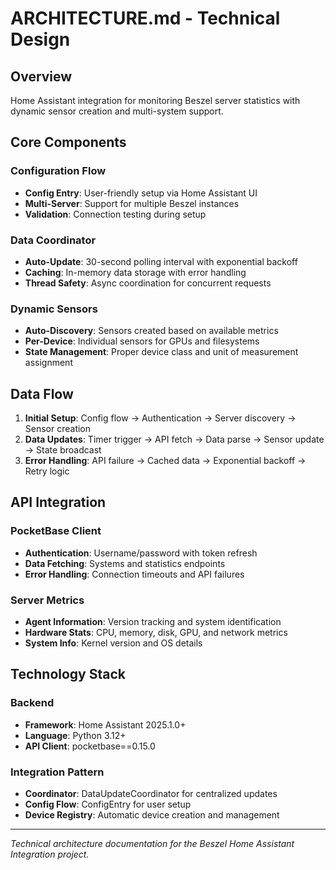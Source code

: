 # ARCHITECTURE.md - Technical Design

## Overview

Home Assistant integration for monitoring Beszel server statistics with dynamic sensor creation and multi-system support.

## Core Components

### Configuration Flow
- **Config Entry**: User-friendly setup via Home Assistant UI
- **Multi-Server**: Support for multiple Beszel instances
- **Validation**: Connection testing during setup

### Data Coordinator
- **Auto-Update**: 30-second polling interval with exponential backoff
- **Caching**: In-memory data storage with error handling
- **Thread Safety**: Async coordination for concurrent requests

### Dynamic Sensors
- **Auto-Discovery**: Sensors created based on available metrics
- **Per-Device**: Individual sensors for GPUs and filesystems
- **State Management**: Proper device class and unit of measurement assignment

## Data Flow

1. **Initial Setup**: Config flow → Authentication → Server discovery → Sensor creation
2. **Data Updates**: Timer trigger → API fetch → Data parse → Sensor update → State broadcast
3. **Error Handling**: API failure → Cached data → Exponential backoff → Retry logic

## API Integration

### PocketBase Client
- **Authentication**: Username/password with token refresh
- **Data Fetching**: Systems and statistics endpoints
- **Error Handling**: Connection timeouts and API failures

### Server Metrics
- **Agent Information**: Version tracking and system identification
- **Hardware Stats**: CPU, memory, disk, GPU, and network metrics
- **System Info**: Kernel version and OS details

## Technology Stack

### Backend
- **Framework**: Home Assistant 2025.1.0+
- **Language**: Python 3.12+
- **API Client**: pocketbase==0.15.0

### Integration Pattern
- **Coordinator**: DataUpdateCoordinator for centralized updates
- **Config Flow**: ConfigEntry for user setup
- **Device Registry**: Automatic device creation and management

---

*Technical architecture documentation for the Beszel Home Assistant Integration project.*
